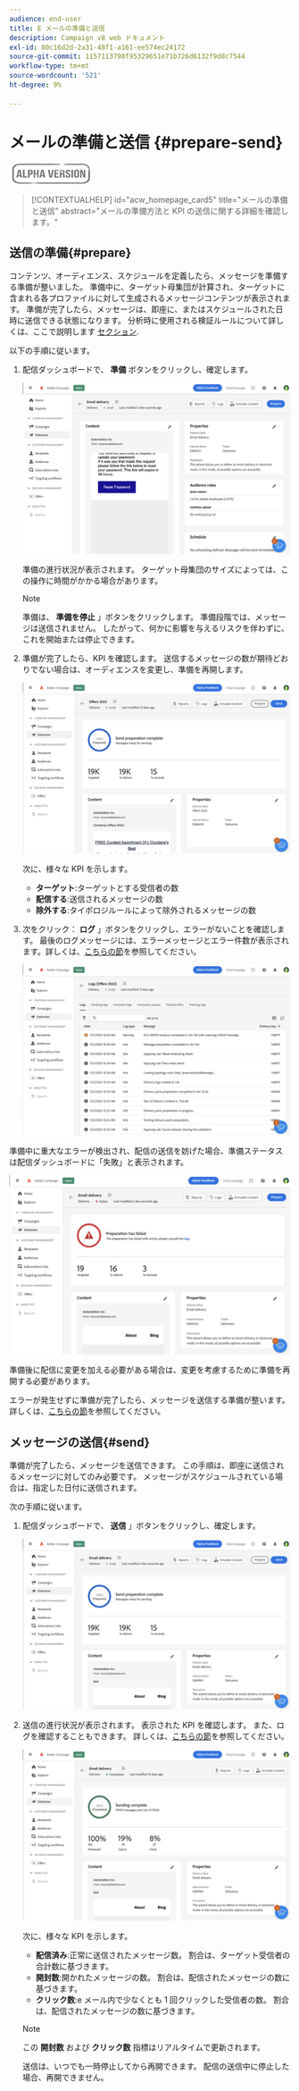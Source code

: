 ```yaml
---
audience: end-user
title: E メールの準備と送信
description: Campaign v8 web ドキュメント
exl-id: 80c16d2d-2a31-48f1-a161-ee574ec24172
source-git-commit: 1157113798f95329651e71b726d6132f9d8c7544
workflow-type: tm+mt
source-wordcount: '521'
ht-degree: 9%

---
```


# メールの準備と送信 {#prepare-send}

![](../assets/do-not-localize/badge.png)

>[!CONTEXTUALHELP]
>id="acw_homepage_card5"
>title="メールの準備と送信"
>abstract="メールの準備方法と KPI の送信に関する詳細を確認します。"

<!--

	show how to prepare and send the email + the live kpis in the dashboard

like acc when preparation, target calculated then send
real time KPIs, not in AJO. similar to ACS.
exclusion logs, causes
-->

<!--
send also KPIs
-->

## 送信の準備{#prepare}

コンテンツ、オーディエンス、スケジュールを定義したら、メッセージを準備する準備が整いました。 準備中に、ターゲット母集団が計算され、ターゲットに含まれる各プロファイルに対して生成されるメッセージコンテンツが表示されます。 準備が完了したら、メッセージは、即座に、またはスケジュールされた日時に送信できる状態になります。 分析時に使用される検証ルールについて詳しくは、ここで説明します [セクション](https://experienceleague.adobe.com/docs/campaign-classic/using/sending-messages/key-steps-when-creating-a-delivery/steps-validating-the-delivery.html#validation-process-with-typologies).

以下の手順に従います。

1. 配信ダッシュボードで、 **準備** ボタンをクリックし、確定します。

   ![](assets/prepare.png)

   準備の進行状況が表示されます。 ターゲット母集団のサイズによっては、この操作に時間がかかる場合があります。

   >[!NOTE]
   >
   >準備は、 **準備を停止** 」ボタンをクリックします。 準備段階では、メッセージは送信されません。 したがって、何かに影響を与えるリスクを伴わずに、これを開始または停止できます。

1. 準備が完了したら、KPI を確認します。 送信するメッセージの数が期待どおりでない場合は、オーディエンスを変更し、準備を再開します。

   ![](assets/prepare2.png)

   次に、様々な KPI を示します。

   * **ターゲット**:ターゲットとする受信者の数
   * **配信する**:送信されるメッセージの数
   * **除外する**:タイポロジルールによって除外されるメッセージの数

1. 次をクリック： **ログ** 」ボタンをクリックし、エラーがないことを確認します。 最後のログメッセージには、エラーメッセージとエラー件数が表示されます。詳しくは、[こちらの節](delivery-logs.md)を参照してください。

   ![](assets/prepare-logs.png)

準備中に重大なエラーが検出され、配信の送信を妨げた場合、準備ステータスは配信ダッシュボードに「失敗」と表示されます。

![](assets/prepare-error.png)

準備後に配信に変更を加える必要がある場合は、変更を考慮するために準備を再開する必要があります。

エラーが発生せずに準備が完了したら、メッセージを送信する準備が整います。 詳しくは、[こちらの節](#send)を参照してください。

## メッセージの送信{#send}

準備が完了したら、メッセージを送信できます。 この手順は、即座に送信されるメッセージに対してのみ必要です。 メッセージがスケジュールされている場合は、指定した日付に送信されます。

次の手順に従います。

1. 配信ダッシュボードで、 **送信** 」ボタンをクリックし、確定します。

   ![](assets/send.png)

1. 送信の進行状況が表示されます。 表示された KPI を確認します。 また、ログを確認することもできます。 詳しくは、[こちらの節](delivery-logs.md)を参照してください。

   ![](assets/send2.png)

   次に、様々な KPI を示します。

   * **配信済み**:正常に送信されたメッセージ数。 割合は、ターゲット受信者の合計数に基づきます。
   * **開封数**:開かれたメッセージの数。 割合は、配信されたメッセージの数に基づきます。
   * **クリック数**:e メール内で少なくとも 1 回クリックした受信者の数。 割合は、配信されたメッセージの数に基づきます。

   >[!NOTE]
   >
   >この **開封数** および **クリック数** 指標はリアルタイムで更新されます。

   送信は、いつでも一時停止してから再開できます。 配信の送信中に停止した場合、再開できません。
